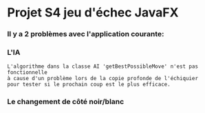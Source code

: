 # Projet S4 jeu d'échec JavaFX  

### Il y a 2 problèmes avec l'application courante:
### L'IA
    L'algorithme dans la classe AI 'getBestPossibleMove' n'est pas fonctionnelle
    à cause d'un problème lors de la copie profonde de l'échiquier
    pour tester si le prochain coup est le plus efficace.

### Le changement de côté noir/blanc
